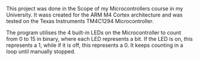 This project was done in the Scope of my Microcontrollers course in my University.
It wass created for the ARM M4 Cortex architecture and was tested on the Texas Instruments TM4C1294 Microcontroller.

The program utilises the 4 built-in LEDs on the Microcontroller to count from 0 to 15 in binary, where each LED represents a bit. If the LED is on, 
this represents a 1, while if it is off, this represents a 0. It keeps counting in a loop until manually stopped.
